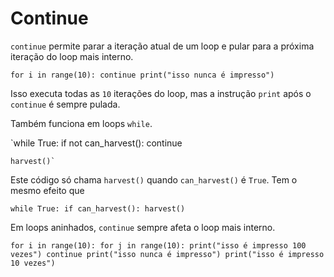 # Continue
`continue` permite parar a iteração atual de um loop e pular para a próxima iteração do loop mais interno.

`for i in range(10):
	continue
    print("isso nunca é impresso")`

Isso executa todas as `10` iterações do loop, mas a instrução `print` após o `continue` é sempre pulada.

Também funciona em loops `while`.

`while True:
	if not can_harvest():
		continue
    
    harvest()`

Este código só chama `harvest()` quando `can_harvest()` é `True`. 
Tem o mesmo efeito que

`while True:
	if can_harvest():
		harvest()`

Em loops aninhados, `continue` sempre afeta o loop mais interno.

`for i in range(10):
	for j in range(10):
	    print("isso é impresso 100 vezes")
		continue
		print("isso nunca é impresso")
	print("isso é impresso 10 vezes")`